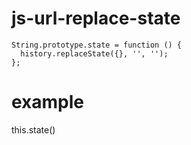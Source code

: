 # js-url-replace-state

```
String.prototype.state = function () {
  history.replaceState({}, '', '');
};
```

# example
this.state()
